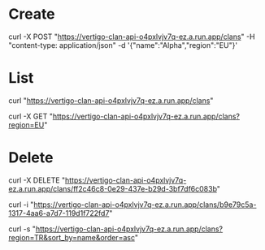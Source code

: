 # Create
curl -X POST "https://vertigo-clan-api-o4pxlvjv7q-ez.a.run.app/clans" -H "content-type: application/json" -d '{"name":"Alpha","region":"EU"}'

# List
curl "https://vertigo-clan-api-o4pxlvjv7q-ez.a.run.app/clans"

curl -X GET "https://vertigo-clan-api-o4pxlvjv7q-ez.a.run.app/clans?region=EU"

# Delete
curl -X DELETE "https://vertigo-clan-api-o4pxlvjv7q-ez.a.run.app/clans/ff2c46c8-0e29-437e-b29d-3bf7df6c083b"

curl -i "https://vertigo-clan-api-o4pxlvjv7q-ez.a.run.app/clans/b9e79c5a-1317-4aa6-a7d7-119d1f722fd7"

curl -s "https://vertigo-clan-api-o4pxlvjv7q-ez.a.run.app/clans?region=TR&sort_by=name&order=asc"
